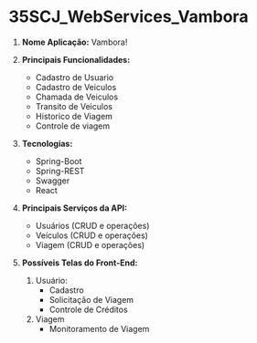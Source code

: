 # 35SCJ_WebServices_Vambora

1. **Nome Aplicação:** Vambora!
1. **Principais Funcionalidades:**
     * Cadastro de Usuario
     * Cadastro de Veiculos
     * Chamada de Veiculos
     * Transito de Veiculos
     * Historico de Viagem
     * Controle de viagem

1. **Tecnologias:**
    * Spring-Boot
    * Spring-REST
    * Swagger
    * React

1. **Principais Serviços da API:**
    * Usuários (CRUD e operações)
    * Veículos (CRUD e operações)
    * Viagem  (CRUD e operações)

1. **Possíveis Telas do Front-End:**
    1. Usuário:
        * Cadastro
        * Solicitação de Viagem
        * Controle de Créditos
    1. Viagem
        * Monitoramento de Viagem
